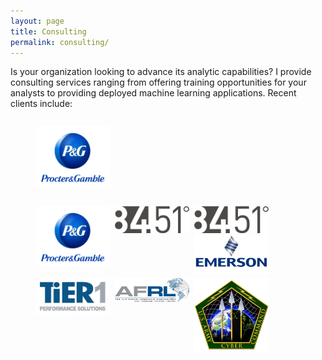 ```yaml
---
layout: page
title: Consulting
permalink: consulting/
---
```


<STYLE TYPE="text/css"> 
<!-- 

figure {
    display: inline-block;
}

--> 
</STYLE>

Is your organization looking to advance its analytic capabilities?  I provide consulting services ranging from offering training opportunities for your analysts to providing deployed machine learning applications.  Recent clients include:


<figure>
    <img src="/public/images/consulting/maxresdefault.jpg" alt="" style="width: 28%; margin-right: 2%;"/>
</figure>
<figure>
    <img src="/public/images/consulting/CEU-F6iWAAAkY5c.png" alt="" style="width: 28%; margin-right: 2%;/>
</figure>
<figure>
    <img src="/public/images/consulting/emerson-electric.jpg" alt="" style="width: 28%; margin-right: 2%;/>
</figure>

<div id="image-container1"> 
  <img src="/public/images/consulting/maxresdefault.jpg" style="float: left; width: 28%; margin-right: 2%; margin-bottom: 0.5em;">
  <img src="/public/images/consulting/CEU-F6iWAAAkY5c.png" style="float: left; width: 28%; margin-right: 2%; margin-bottom: 0.5em;">
  <img src="/public/images/consulting/emerson-electric.jpg" style="float: left; width: 28%; margin-right: 2%; margin-bottom: 0.5em;" >
</div>
  
<div id="image-container2"> 
  <img src="/public/images/consulting/fcc35a95fbd868fc70bab9aefb7fb66b.jpg" style="float: left; width: 28%; margin-right: 2%; margin-bottom: 0.5em;">
  <img src="/public/images/consulting/d185fc_98f6a41377db48dfa278c71262a10b76_mv2.jpg" style="float: left; width: 28%; margin-right: 2%; margin-bottom: 0.5em;">
  <img src="/public/images/consulting/US_Army_Cyber_Command_logo.png" style="float: left; width: 28%; margin-right: 2%; margin-bottom: 0.5em;" >
</div>
